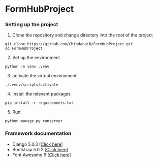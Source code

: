 # FormHubProject

### Setting up the project
1. Clone the repository and change directory into the root of the project
```shell
git clone https://github.com/ChindanaiR/FormHubProject.git
cd FormHubProject
```
2. Set up the environment
```shell
python -m venv .venv
```
3. activate the virtual environment
```shell
./.venv/scripts/activate
```
4. Install the relevant packages
```shell
pip install -r requirements.txt
```
5. Run!
```shell
python manage.py runserver
```

### Framework documentation

- Django 5.0.3 [[Click here](https://docs.djangoproject.com/en/5.0/)]
- Bootstrap 5.0.2 [[Click here](https://getbootstrap.com/docs/5.0/components/navbar/)]
- Font Awesome 6 [[Click here](https://fontawesome.com/icons)]
